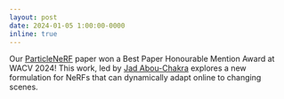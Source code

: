 ```yaml
---
layout: post
date: 2024-01-05 1:00:00-0000
inline: true
---
```


Our [ParticleNeRF](https://sites.google.com/view/particlenerf) paper won a Best Paper Honourable Mention Award at WACV 2024! This work, led by [Jad Abou-Chakra](https://jadchakra.github.io/) explores a new formulation for NeRFs that can dynamically adapt online to changing scenes.

